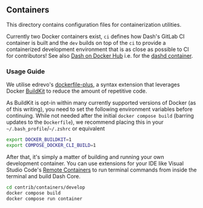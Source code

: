 ## Containers

This directory contains configuration files for containerization utilities.

Currently two Docker containers exist, `ci` defines how Dash's GitLab CI container is built and the `dev` builds on top of the `ci` to provide a containerized development environment that is as close as possible to CI for contributors! See also [Dash on Docker Hub](https://hub.docker.com/u/dashpay) i.e. for the [dashd container](https://hub.docker.com/r/dashpay/dashd).

### Usage Guide

We utilise edrevo's [dockerfile-plus](https://github.com/edrevo/dockerfile-plus), a syntax extension that
leverages Docker [BuildKit](https://docs.docker.com/develop/develop-images/build_enhancements/) to reduce
the amount of repetitive code.

As BuildKit is opt-in within many currently supported versions of Docker (as of this writing), you need to
set the following environment variables before continuing. While not needed after the initial `docker compose build`
(barring updates to the `Dockerfile`), we recommend placing this in your `~/.bash_profile`/`~/.zshrc` or equivalent

```bash
export DOCKER_BUILDKIT=1
export COMPOSE_DOCKER_CLI_BUILD=1
```

After that, it's simply a matter of building and running your own development container. You can use extensions
for your IDE like Visual Studio Code's [Remote Containers](https://code.visualstudio.com/docs/remote/containers)
to run terminal commands from inside the terminal and build Dash Core.

```bash
cd contrib/containers/develop
docker compose build
docker compose run container
```
